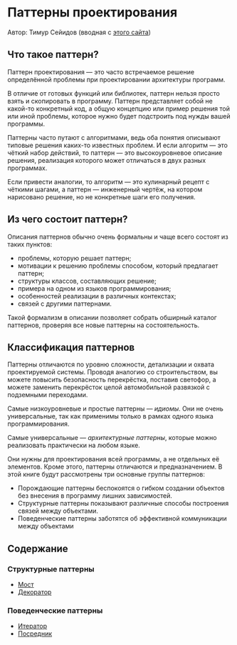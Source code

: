 # Паттерны проектирования
Автор: Тимур Сейидов (вводная с [этого сайта](https://refactoring.guru))

Что такое паттерн?
-------------
Паттерн проектирования — это часто встречаемое решение
определённой проблемы при проектировании архитектуры
программ.

В отличие от готовых функций или библиотек, паттерн
нельзя просто взять и скопировать в программу. Паттерн
представляет собой не какой-то конкретный код, а общую
концепцию или пример решения той или иной проблемы,
которое нужно будет подстроить под нужды вашей
программы.

Паттерны часто путают с алгоритмами, ведь оба понятия
описывают типовые решения каких-то известных проблем.
И если алгоритм — это чёткий набор действий, то паттерн
— это высокоуровневое описание решения, реализация
которого может отличаться в двух разных программах.

Если привести аналогии, то алгоритм — это кулинарный
рецепт с чёткими шагами, а паттерн — инженерный чертёж,
на котором нарисовано решение, но не конкретные шаги
его получения.

Из чего состоит паттерн?
-------------

Описания паттернов обычно очень формальны и чаще
всего состоят из таких пунктов:

* проблемы, которую решает паттерн;
* мотивации к решению проблемы способом, который
предлагает паттерн;
* структуры классов, составляющих решение;
* примера на одном из языков программирования;
* особенностей реализации в различных контекстах;
* связей с другими паттернами.

Такой формализм в описании позволяет собрать обширный
каталог паттернов, проверяя все новые паттерны на
состоятельность.

Классификация паттернов
-------------

Паттерны отличаются по уровню сложности, детализации и
охвата проектируемой системы. Проводя аналогию со
строительством, вы можете повысить безопасность
перекрёстка, поставив светофор, а можете заменить
перекрёсток целой автомобильной развязкой с
подземными переходами.

Самые низкоуровневые и простые паттерны — *идиомы*. Они
не очень универсальные, так как применимы только в
рамках одного языка программирования.

Самые универсальные — *архитектурные паттерны*,
которые можно реализовать практически на любом языке.

Они нужны для проектирования всей программы, а не
отдельных её элементов.
Кроме этого, паттерны отличаются и предназначением. В
этой книге будут рассмотрены три основные группы
паттернов:
* Порождающие паттерны беспокоятся о гибком создании
объектов без внесения в программу лишних зависимостей.
* Структурные паттерны показывают различные способы
построения связей между объектами.
* Поведенческие паттерны заботятся об эффективной
коммуникации между объектами

## Содержание

### Структурные паттерны
* [Мост](Bridge.md)
* [Декоратор](Decorator.md)

### Поведенческие паттерны
* [Итератор](Iterator.md)
* [Посредник](Mediator.md)
